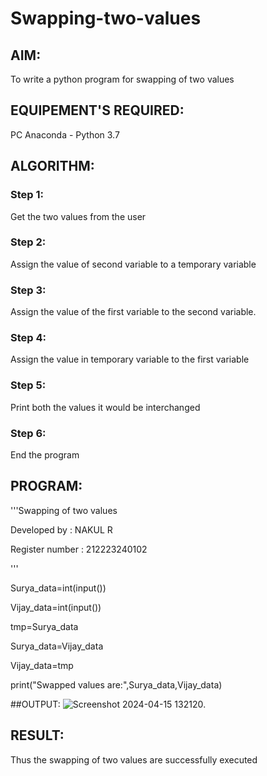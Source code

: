 # Swapping-two-values
## AIM:
To write a python program for swapping of two values
## EQUIPEMENT'S REQUIRED: 
PC
Anaconda - Python 3.7
## ALGORITHM: 
### Step 1:
Get the two values from the user
### Step 2: 
Assign the value of second variable to a temporary variable 
### Step 3: 
Assign the value of the first variable to the second variable.
### Step 4:  
Assign the value in temporary variable to the first variable
### Step 5: 
Print both the values it would be interchanged
### Step 6: 
End the program
## PROGRAM:
'''Swapping of two values

Developed by : NAKUL R

Register number : 212223240102

'''

Surya_data=int(input())

Vijay_data=int(input())

tmp=Surya_data

Surya_data=Vijay_data

Vijay_data=tmp

print("Swapped values are:",Surya_data,Vijay_data)

##OUTPUT:
![Screenshot 2024-04-15 132120](https://github.com/Nakul1411/Swapping-two-values/assets/138849780/5cea262b-55b5-4a80-8f4c-950261208b75).




## RESULT:
Thus the swapping of two values are successfully executed



